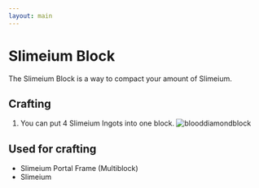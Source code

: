 ```yaml
---
layout: main
---
```


# Slimeium Block

The Slimeium Block is a way to compact your amount of Slimeium.

## Crafting

1) You can put 4 Slimeium Ingots into one block.
![blooddiamondblock](https://t.gyazo.com/teams/chew/9d873d07e174992d990c3f323654b204.png)

## Used for crafting

- Slimeium Portal Frame (Multiblock)
- Slimeium
